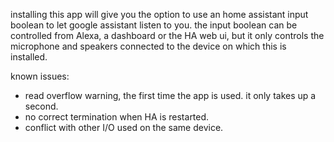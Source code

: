 installing this app will give you the option to use an home assistant input boolean to let google assistant listen to you.
the input boolean can be controlled from Alexa, a dashboard or the HA web ui, but it only controls the microphone and speakers connected to the device on which this is installed.

known issues:
 - read overflow warning, the first time the app is used. it only takes up a second.
 - no correct termination when HA is restarted.
 - conflict with other I/O used on the same device.
